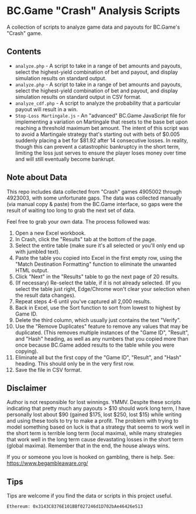 # BC.Game "Crash" Analysis Scripts
A collection of scripts to analyze game data and payouts for BC.Game's "Crash" 
game.

## Contents
- `analyze.php` - A script to take in a range of bet amounts and payouts, select
  the highest-yield combination of bet and payout, and display simulation
  results on standard output.
- `analyze.php` - A script to take in a range of bet amounts and payouts, select
  the highest-yield combination of bet and payout, and display simulation
  results on standard output in CSV format.
- `analyze_cdf.php` - A script to analyze the probability that a particular 
  payout will result in a win.
- `Stop-Loss Martingale.js` - An "advanced" BC.Game JavaScript file for 
  implementing a variation on Martingale that resets to the base bet upon
  reaching a threshold maximum bet amount. The intent of this script was to 
  avoid a Martingale strategy that's starting out with bets of $0.005 suddenly
  placing a bet for $81.92 after 14 consecutive losses. In reality, though this
  can prevent a catastrophic bankruptcy in the short term, limiting the loss 
  just serves to ensure the player loses money over time and will still
  eventually become bankrupt.

## Note about Data
This repo includes data collected from "Crash" games 4905002 through 4923003,
with some unfortunate gaps. The data was collected manually (via manual copy &
paste) from the BC.Game interface, so gaps were the result of waiting too long
to grab the next set of data.

Feel free to grab your own data. The process followed was:
1.  Open a new Excel workbook.
2.  In Crash, click the "Results" tab at the bottom of the page.
3.  Select the entire table (make sure it's all selected or you'll only end up
    with jumbled text).
4.  Paste the table you copied into Excel in the first empty row, using the 
    "Match Destination Formatting" function to eliminate the unwanted HTML
    output.
5.  Click "Next" in the "Results" table to go the next page of 20 results.
6.  (If necessary) Re-select the table, if it is not already selected. (If you 
    select the table just right, Edge/Chrome won't clear your selection when the
    result data changes).
7.  Repeat steps 4-6 until you've captured all 2,000 results.
8.  Back in Excel, use the Sort function to sort from lowest to highest by Game
    ID.
9.  Delete the third column, which usually just contains the text "Verify".
10. Use the "Remove Duplicates" feature to remove any values that may be
    duplicated. (This removes multiple instances of the "Game ID", "Result",
    and "Hash" heading, as well as any numbers that you copied more than once
    because BC.Game added results to the table while you were copying).
11. Eliminate all but the first copy of the "Game ID", "Result", and "Hash" 
    heading. This should only be in the very first row.
12. Save the file in CSV format.

## Disclaimer
Author is not responsible for lost winnings. YMMV. Despite these scripts
indicating that pretty much any payouts > $10 should work long term, I have 
personally lost about $90 (gained $175, lost $250, lost $15) while writing and
using these tools to try to make a profit. The problem with trying to model
something based on luck is that a strategy that seems to work well in the short
term is terrible long term (local maxima), while many strategies that work well 
in the long term cause devastating losses in the short term (global maxima).
Remember that in the end, the house always wins.

If you or someone you love is hooked on gambling, there is help. See:
https://www.begambleaware.org/

## Tips
Tips are welcome if you find the data or scripts in this project useful.

```
Ethereum: 0x3143C8376E101BBf027246d1D702bAe46426e513
```
